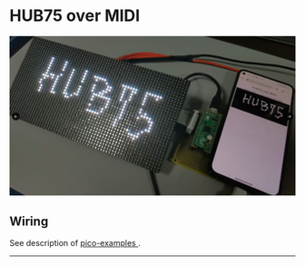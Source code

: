 # HUB75 over MIDI

![](img/hub75.jpg)

## Wiring

See description of [pico-examples
](https://github.com/raspberrypi/pico-examples/tree/master/pio/hub75).

----